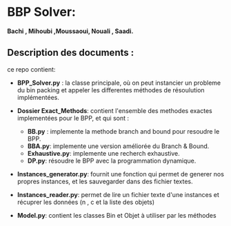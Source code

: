 # BBP Solver:
**Bachi , Mihoubi ,Moussaoui, Nouali , Saadi.**

## Description des documents : 
ce repo contient:
- **BPP_Solver.py**  : la classe principale, où on peut instancier un probleme du bin packing et appeler les differentes méthodes de résoulution implémentées.
- **Dossier Exact_Methods**: contient l'ensemble des methodes exactes implementées pour le BPP, et qui sont : 
    - **BB.py** : implemente la methode branch and bound pour resoudre le BPP. 
    - **BBA.py**: implemente une version améliorée du Branch & Bound. 
    - **Exhaustive.py**: implemente une recherch exhaustive. 
    - **DP.py**: résoudre le BPP avec la programmation dynamique. 
  
-  **Instances_generator.py**: fournit une fonction qui permet de generer nos propres instances, et les sauvegarder dans des fichier textes.
 - **Instances_reader.py**: permet de lire un fichier texte d'une instances et récuprer les données (n , c et la liste des objets)
 - **Model.py**: contient les classes Bin et Objet à utiliser par les méthodes
